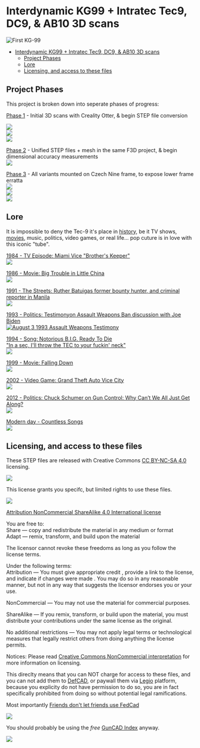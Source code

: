 
# Interdynamic KG99 + Intratec Tec9, DC9, & AB10 3D scans
<p align="left">
  <img src="https://raw.githubusercontent.com/MAVProxyUser/Interdynamic-Intratec-3D-scans/refs/heads/main/Lore/First%20KG-99.jpg" alt="First KG-99"><br>
</p>

* [Interdynamic KG99 + Intratec Tec9, DC9, & AB10 3D scans](#interdynamic-kg99--intratec-tec9-dc9--ab10-3d-scans) 
   * [Project Phases](#project-phases)
   * [Lore](#lore)
   * [Licensing, and access to these files](#licensing-and-access-to-these-files)

## Project Phases
This project is broken down into seperate phases of progress:

[Phase 1](https://github.com/MAVProxyUser/Interdynamic-Intratec-3D-scans/tree/main/ALL%20TECS%20PHASE%201) - Initial 3D scans with Creality Otter, & begin STEP file conversion<br>

<img src="https://raw.githubusercontent.com/MAVProxyUser/Interdynamic-Intratec-3D-scans/refs/heads/main/Lore/Phase1raw.png"><br>
<img src="https://raw.githubusercontent.com/MAVProxyUser/Interdynamic-Intratec-3D-scans/refs/heads/main/Lore/Phase1Mesh.png"><br>
<img src="https://raw.githubusercontent.com/MAVProxyUser/Interdynamic-Intratec-3D-scans/refs/heads/main/Lore/Phase1Composite.png"><br>

[Phase 2](https://github.com/MAVProxyUser/Interdynamic-Intratec-3D-scans/tree/main/ALL%20TECS%20PHASE%202) - Unified STEP files + mesh in the same F3D project, & begin dimensional accuracy measurements<br>
<img src="https://raw.githubusercontent.com/MAVProxyUser/Interdynamic-Intratec-3D-scans/refs/heads/main/Lore/Phase2.png"><br>

[Phase 3](https://github.com/MAVProxyUser/Interdynamic-Intratec-3D-scans/tree/main/ALL%20TECS%20PHASE%203) - All variants mounted on Czech Nine frame, to expose lower frame erratta<br>
<img src="https://raw.githubusercontent.com/MAVProxyUser/Interdynamic-Intratec-3D-scans/refs/heads/main/Lore/Phase3kg99mini.png"><br>
<img src="https://raw.githubusercontent.com/MAVProxyUser/Interdynamic-Intratec-3D-scans/refs/heads/main/Lore/Phase3EarlyButton.png"><br>
<img src="https://raw.githubusercontent.com/MAVProxyUser/Interdynamic-Intratec-3D-scans/refs/heads/main/Lore/Phase3AB10.png"><br>

## Lore

It is impossible to deny the Tec-9 it's place in [history](https://web.archive.org/web/20210614081805/https://www.guns.com/news/2013/08/24/the-tec-9-kellgrens-budget-burpgun), be it TV shows, [movies](https://www.imfdb.org/wiki/Interdynamic_KG-9_/_Intratec_TEC-9), music, politics, video games, or real life... pop cuture is in love with this iconic "tube".

[1984 - TV Episode: Miami Vice "Brother's Keeper"](https://www.imdb.com/title/tt0086759/)<br>
<img src="https://raw.githubusercontent.com/MAVProxyUser/Interdynamic-Intratec-3D-scans/refs/heads/main/Lore/Calderone%20Cartel%20Miami%20Vice.jpg"><br>

[1986 - Movie: Big Trouble in Little China](https://www.imdb.com/title/tt0090728/)<br>
<img src="https://raw.githubusercontent.com/MAVProxyUser/Interdynamic-Intratec-3D-scans/refs/heads/main/Lore/Jack%20Burton.jpg"><br> 

[1991 - The Streets: Ruther Batuigas former bounty hunter, and criminal reporter in Manila](https://www.gettyimages.co.uk/photos/ruther-batuigas)<br>
<img src="https://raw.githubusercontent.com/MAVProxyUser/Interdynamic-Intratec-3D-scans/refs/heads/main/Lore/RutherBatuigas.jpg"><br>  

[1993 - Politics: Testimonyon Assault Weapons Ban discussion with Joe Biden](https://www.c-span.org/clip/senate-committee/user-clip-biden-tec-9-tec-22-august-3-1993-assault-weapons-testimony/5029739)<br>
[![August 3 1993 Assault Weapons Testimony](https://img.youtube.com/vi/-eoEOxDan6E/0.jpg)](https://www.youtube.com/watch?v=-eoEOxDan6E)<br>

[1994 - Song: Notorious B.I.G. Ready To Die](https://dn721909.ca.archive.org/0/items/ready-to-die_202404/06%20Ready%20to%20Die.mp3)<br>
["In a sec, I'll throw the TEC to your fuckin' neck"](https://genius.com/161434/The-notorious-big-ready-to-die/Everybody-hit-the-deck-biggie-bout-to-get-some-wreck)<br>
<img src="https://raw.githubusercontent.com/MAVProxyUser/Interdynamic-Intratec-3D-scans/refs/heads/main/Lore/biggie.jpg"><br>  

[1999 - Movie: Falling Down](https://www.imdb.com/title/tt0106856/)<br>
<img src="https://raw.githubusercontent.com/MAVProxyUser/Interdynamic-Intratec-3D-scans/refs/heads/main/Lore/FallingDown.jpg"><br>

[2002 - Video Game: Grand Theft Auto Vice City](https://www.rockstargames.com/games/vicecity)<br>
<img src="https://raw.githubusercontent.com/MAVProxyUser/Interdynamic-Intratec-3D-scans/refs/heads/main/Lore/GTA-Tec9.jpeg"><br>

[2012 - Politics: Chuck Schumer on Gun Control: Why Can’t We All Just Get Along?](https://www.thetruthaboutguns.com/chuck-schumer-on-gun-control-why-cant-we-all-just-get-along/)<br>
<img src="https://raw.githubusercontent.com/MAVProxyUser/Interdynamic-Intratec-3D-scans/refs/heads/main/Lore/Schumer.jpg"><br>

[Modern day - Countless Songs](https://genius.com/search?q=tec9)<br>
<img src="https://raw.githubusercontent.com/MAVProxyUser/Interdynamic-Intratec-3D-scans/refs/heads/main/Lore/LyricMatch.png"><br>

## Licensing, and access to these files
These STEP files are released with Creative Commons [CC BY-NC-SA 4.0](https://creativecommons.org/licenses/by-nc-sa/4.0/) licensing. 
<p align="left">
  <img src="https://raw.githubusercontent.com/MAVProxyUser/NowAllOfChinaKnowsYouAreHere/master/ccbysancsa.png">
</p>

This license grants you specifc, but limited rights to use these files. 
<p align="left">
  <img src="https://raw.githubusercontent.com/MAVProxyUser/NowAllOfChinaKnowsYouAreHere/master/cc_license_spectrum.png">
</p>

[Attribution NonCommercial ShareAlike 4.0 International license](https://creativecommons.org/licenses/by-nc-sa/4.0/legalcode.en)

You are free to:<br>
Share — copy and redistribute the material in any medium or format<br>
Adapt — remix, transform, and build upon the material<br>

The licensor cannot revoke these freedoms as long as you follow the license terms.<br>

Under the following terms:<br>
Attribution — You must give appropriate credit , provide a link to the license, and indicate if changes were made . You may do so in any reasonable manner, but not in any way that suggests the licensor endorses you or your use.<br>

NonCommercial — You may not use the material for commercial purposes.<br>

ShareAlike — If you remix, transform, or build upon the material, you must distribute your contributions under the same license as the original.<br>

No additional restrictions — You may not apply legal terms or technological measures that legally restrict others from doing anything the license permits.<br>

Notices: Please read [Creative Commons NonCommercial interpretation](https://wiki.creativecommons.org/wiki/NonCommercial_interpretation) for more information on licensing.<br>

This direclty means that you can NOT charge for access to these files, and you can not add them to [DefCAD](https://defcad.com), or paywall them via [Legio](https://ddlegio.com) platform, because you explicity do not have permission to do so, you are in fact specifically prohibited from doing so without potential legal ramifications. 

Most importantly [Friends don't let friends use FedCad](https://www.reddit.com/r/fosscad/comments/13zzyi5/just_a_friendly_psa_for_those_who_dont_know_about/)
<p align="left">
  <img src="https://raw.githubusercontent.com/MAVProxyUser/NowAllOfChinaKnowsYouAreHere/master/fedcad.jpg">
</p>

You should probably be using the *free* [GunCAD Index](https://guncadindex.com) anyway.  
<p align="left">
  <img src="https://raw.githubusercontent.com/MAVProxyUser/NowAllOfChinaKnowsYouAreHere/master/GunCad.jpg">
</p>
